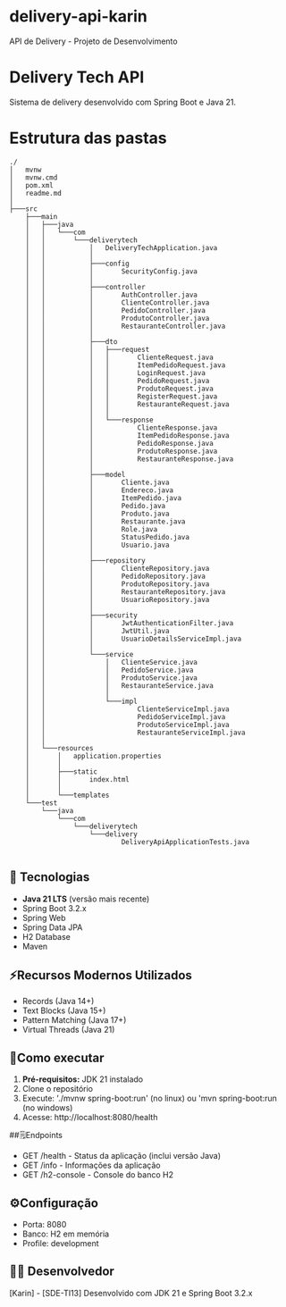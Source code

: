 # delivery-api-karin

API de Delivery - Projeto de Desenvolvimento

# Delivery Tech API

Sistema de delivery desenvolvido com Spring Boot e Java 21.

# Estrutura das pastas

```
./
│   mvnw
│   mvnw.cmd
│   pom.xml
│   readme.md
│
├───src
    ├───main
    │   ├───java
    │   │   └───com
    │   │       └───deliverytech
    │   │           │   DeliveryTechApplication.java
    │   │           │
    │   │           ├───config
    │   │           │       SecurityConfig.java
    │   │           │
    │   │           ├───controller
    │   │           │       AuthController.java
    │   │           │       ClienteController.java
    │   │           │       PedidoController.java
    │   │           │       ProdutoController.java
    │   │           │       RestauranteController.java
    │   │           │
    │   │           ├───dto
    │   │           │   ├───request
    │   │           │   │       ClienteRequest.java
    │   │           │   │       ItemPedidoRequest.java
    │   │           │   │       LoginRequest.java
    │   │           │   │       PedidoRequest.java
    │   │           │   │       ProdutoRequest.java
    │   │           │   │       RegisterRequest.java
    │   │           │   │       RestauranteRequest.java
    │   │           │   │
    │   │           │   └───response
    │   │           │           ClienteResponse.java
    │   │           │           ItemPedidoResponse.java
    │   │           │           PedidoResponse.java
    │   │           │           ProdutoResponse.java
    │   │           │           RestauranteResponse.java
    │   │           │
    │   │           ├───model
    │   │           │       Cliente.java
    │   │           │       Endereco.java
    │   │           │       ItemPedido.java
    │   │           │       Pedido.java
    │   │           │       Produto.java
    │   │           │       Restaurante.java
    │   │           │       Role.java
    │   │           │       StatusPedido.java
    │   │           │       Usuario.java
    │   │           │
    │   │           ├───repository
    │   │           │       ClienteRepository.java
    │   │           │       PedidoRepository.java
    │   │           │       ProdutoRepository.java
    │   │           │       RestauranteRepository.java
    │   │           │       UsuarioRepository.java
    │   │           │
    │   │           ├───security
    │   │           │       JwtAuthenticationFilter.java
    │   │           │       JwtUtil.java
    │   │           │       UsuarioDetailsServiceImpl.java
    │   │           │
    │   │           └───service
    │   │               │   ClienteService.java
    │   │               │   PedidoService.java
    │   │               │   ProdutoService.java
    │   │               │   RestauranteService.java
    │   │               │
    │   │               └───impl
    │   │                       ClienteServiceImpl.java
    │   │                       PedidoServiceImpl.java
    │   │                       ProdutoServiceImpl.java
    │   │                       RestauranteServiceImpl.java
    │   │
    │   └───resources
    │       │   application.properties
    │       │
    │       ├───static
    │       │       index.html
    │       │
    │       └───templates
    └───test
        └───java
            └───com
                └───deliverytech
                    └───delivery
                            DeliveryApiApplicationTests.java


```

## 🚀 Tecnologias

- **Java 21 LTS** (versão mais recente)
- Spring Boot 3.2.x
- Spring Web
- Spring Data JPA
- H2 Database
- Maven

## ⚡Recursos Modernos Utilizados

- Records (Java 14+)
- Text Blocks (Java 15+)
- Pattern Matching (Java 17+)
- Virtual Threads (Java 21)

## 🏃Como executar

1. **Pré-requisitos:** JDK 21 instalado
2. Clone o repositório
3. Execute: './mvnw spring-boot:run' (no linux) ou 'mvn spring-boot:run (no windows)
4. Acesse: http://localhost:8080/health

##🗒️Endpoints

- GET /health - Status da aplicação (inclui versão Java)
- GET /info - Informações da aplicação
- GET /h2-console - Console do banco H2

## ⚙️Configuração

- Porta: 8080
- Banco: H2 em memória
- Profile: development

## 👩‍💻 Desenvolvedor

[Karin] - [SDE-TI13]
Desenvolvido com JDK 21 e Spring Boot 3.2.x
